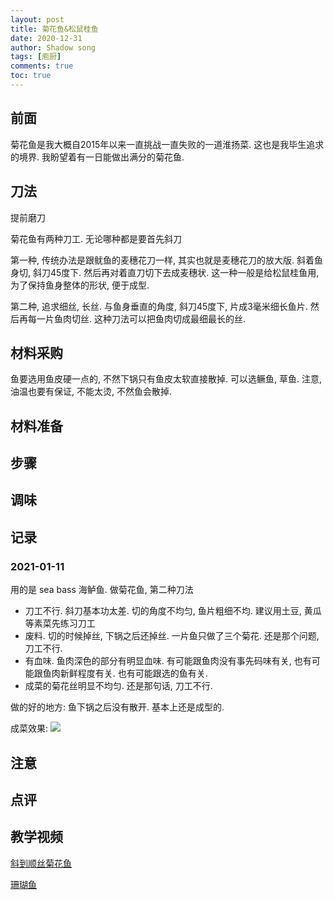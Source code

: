 ```yaml
---
layout: post
title: 菊花鱼&松鼠桂鱼
date: 2020-12-31
author: Shadow song
tags: [庖厨]
comments: true
toc: true
---
```


## 前面

菊花鱼是我大概自2015年以来一直挑战一直失败的一道淮扬菜. 这也是我毕生追求的境界. 我盼望着有一日能做出满分的菊花鱼. 



## 刀法

提前磨刀

菊花鱼有两种刀工. 无论哪种都是要首先斜刀

第一种, 传统办法是跟鱿鱼的麦穗花刀一样, 其实也就是麦穗花刀的放大版. 斜着鱼身切, 斜刀45度下. 然后再对着直刀切下去成麦穗状. 这一种一般是给松鼠桂鱼用, 为了保持鱼身整体的形状, 便于成型. 

第二种, 追求细丝, 长丝.  与鱼身垂直的角度, 斜刀45度下, 片成3毫米细长鱼片. 然后再每一片鱼肉切丝. 这种刀法可以把鱼肉切成最细最长的丝. 


## 材料采购

鱼要选用鱼皮硬一点的, 不然下锅只有鱼皮太软直接散掉. 可以选鳜鱼, 草鱼. 注意, 油温也要有保证, 不能太烫, 不然鱼会散掉. 

## 材料准备


## 步骤


## 调味

## 记录

### 2021-01-11

用的是 sea bass 海鲈鱼.  做菊花鱼, 第二种刀法

- 刀工不行. 斜刀基本功太差. 切的角度不均匀, 鱼片粗细不均. 建议用土豆, 黄瓜等素菜先练习刀工
- 废料. 切的时候掉丝, 下锅之后还掉丝.  一片鱼只做了三个菊花.   还是那个问题, 刀工不行. 
- 有血味. 鱼肉深色的部分有明显血味. 有可能跟鱼肉没有事先码味有关, 也有可能跟鱼肉新鲜程度有关. 也有可能跟选的鱼有关. 
- 成菜的菊花丝明显不均匀. 还是那句话, 刀工不行. 

做的好的地方: 鱼下锅之后没有散开.  基本上还是成型的. 

成菜效果: 
![](https://lh3.googleusercontent.com/pw/ACtC-3ceT34dzbQKK7L0T_W4zcTOriVmDX0NUPbtfXN26iNLOSwJ-0lQ2PGZUo002rcVzBXClKbFk6kiDMK6fhgo9N3NuyhG1EuPkizVFD5d-FH8LpkmtjWP-KEdySNW4SKTLdNGfu7g9Rw1T3dQUP21kmvv6A=w1215-h912-no?authuser=0)

## 注意



## 点评


## 教学视频

[斜到顺丝菊花鱼](https://www.youtube.com/watch?v=CqFiKvEEYxc&t=89s&ab_channel=%E5%A4%A7%E5%B8%88%E7%9A%84%E8%8F%9C)

[珊瑚鱼](https://www.youtube.com/watch?v=8GF3Di-WCv0&ab_channel=%E7%BE%8E%E9%A3%9F%E4%BD%9C%E5%AE%B6%E7%8E%8B%E5%88%9A)




